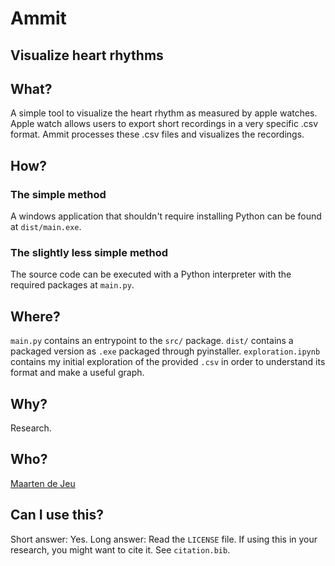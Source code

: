 # Ammit
## Visualize heart rhythms

## What?

A simple tool to visualize the heart rhythm as measured by apple watches. Apple watch allows users to export short recordings in a very specific .csv format. Ammit processes these .csv files and visualizes the recordings.

## How?

### The simple method

A windows application that shouldn't require installing Python can be found at `dist/main.exe`.

### The slightly less simple method

The source code can be executed with a Python interpreter with the required packages at `main.py`.

## Where?

`main.py` contains an entrypoint to the `src/` package. `dist/` contains a packaged version as `.exe` packaged through pyinstaller. `exploration.ipynb` contains my initial exploration of the provided `.csv` in order to understand its format and make a useful graph.

## Why?

Research.

## Who?

[Maarten de Jeu](https://www.linkedin.com/in/maarten-de-jeu/)

## Can I use this?

Short answer: Yes. Long answer: Read the `LICENSE` file. If using this in your research, you might want to cite it. See `citation.bib`.